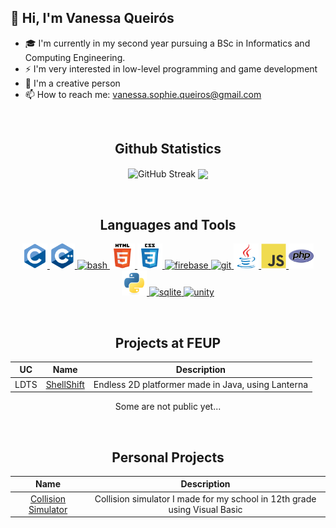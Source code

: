 <h2 align="left">👋 Hi, I'm Vanessa Queirós</h2>

- 🎓 I'm currently in my second year pursuing a BSc in Informatics and Computing Engineering.
- ⚡ I'm very interested in low-level programming and game development
- 🎨 I'm a creative person
- 📫 How to reach me: vanessa.sophie.queiros@gmail.com

<br>

<h2 align="center"> Github Statistics </h2>
<p align="center">
    <img align="center" src="https://streak-stats.demolab.com?user=vanessa-sbq&theme=github-dark-blue&border_radius=10&date_format=j%20M%5B%20Y%5D&hide_border=true&border=EBDBB2&card_width=500" alt="GitHub Streak" />
    <img align="center" src="https://github-readme-stats.vercel.app/api?username=vanessa-sbq&theme=github_dark&hide_border=true&border_color=EBDBB2&show_icons=true&border_radius=8&card_width=490" />
</p>

<br>

<h2 align = "center">Languages and Tools</h2>
<p align="center"> 
    <a href="https://www.cprogramming.com/" target="_blank" rel="noreferrer"> 
        <img src="https://raw.githubusercontent.com/devicons/devicon/master/icons/c/c-original.svg" alt="c" width="40" height="40"/> 
    </a> 
    <a href="https://www.w3schools.com/cpp/" target="_blank" rel="noreferrer"> 
        <img src="https://raw.githubusercontent.com/devicons/devicon/master/icons/cplusplus/cplusplus-original.svg" alt="cplusplus" width="40" height="40"/> 
    </a> 
    <a href="https://www.gnu.org/software/bash/" target="_blank" rel="noreferrer"> 
        <img src="https://www.vectorlogo.zone/logos/gnu_bash/gnu_bash-icon.svg" alt="bash" width="40" height="40"/> 
    </a> 
    <a href="https://www.w3.org/html/" target="_blank" rel="noreferrer"> 
        <img src="https://raw.githubusercontent.com/devicons/devicon/master/icons/html5/html5-original-wordmark.svg" alt="html5" width="40" height="40"/> 
    </a> 
    <a href="https://www.w3schools.com/css/" target="_blank" rel="noreferrer"> 
        <img src="https://raw.githubusercontent.com/devicons/devicon/master/icons/css3/css3-original-wordmark.svg" alt="css3" width="40" height="40"/> 
    </a> 
    <a href="https://firebase.google.com/" target="_blank" rel="noreferrer"> 
        <img src="https://www.vectorlogo.zone/logos/firebase/firebase-icon.svg" alt="firebase" width="40" height="40"/> 
    </a> 
    <a href="https://git-scm.com/" target="_blank" rel="noreferrer"> 
        <img src="https://www.vectorlogo.zone/logos/git-scm/git-scm-icon.svg" alt="git" width="40" height="40"/> 
    </a> 
    <a href="https://www.java.com" target="_blank" rel="noreferrer"> 
        <img src="https://raw.githubusercontent.com/devicons/devicon/master/icons/java/java-original.svg" alt="java" width="40" height="40"/> 
    </a> 
    <a href="https://developer.mozilla.org/en-US/docs/Web/JavaScript" target="_blank" rel="noreferrer"> 
        <img src="https://raw.githubusercontent.com/devicons/devicon/master/icons/javascript/javascript-original.svg" alt="javascript" width="40" height="40"/> 
    </a> 
    <a href="https://www.php.net" target="_blank" rel="noreferrer"> 
        <img src="https://raw.githubusercontent.com/devicons/devicon/master/icons/php/php-original.svg" alt="php" width="40" height="40"/> 
    </a> 
    <a href="https://www.python.org" target="_blank" rel="noreferrer"> 
        <img src="https://raw.githubusercontent.com/devicons/devicon/master/icons/python/python-original.svg" alt="python" width="40" height="40"/> 
    </a> 
    <a href="https://www.sqlite.org/" target="_blank" rel="noreferrer"> 
        <img src="https://www.vectorlogo.zone/logos/sqlite/sqlite-icon.svg" alt="sqlite" width="40" height="40"/> 
    </a> 
    <a href="https://unity.com/" target="_blank" rel="noreferrer"> 
        <img src="https://www.vectorlogo.zone/logos/unity3d/unity3d-icon.svg" alt="unity" width="40" height="40"/> 
        </a> 
</p>

<br>

<h2 align = "center">Projects at FEUP</h2>

<div align="center">
   
|       UC      |                          Name                           |                      Description                   |
|:-------------:|:-------------------------------------------------------:|:--------------------------------------------------:|
|     LDTS      | [ShellShift](https://github.com/vanessa-sbq/ShellShift) | Endless 2D platformer made in Java, using Lanterna |
                                                                                                                    
</div>

<p align = "center">Some are not public yet...</p>

<br>

<h2 align = "center">Personal Projects</h2>

<div align="center">

|          Name         |                                Description                                 |
|:---------------------:|:--------------------------------------------------------------------------:|
| [Collision Simulator](https://github.com/vanessa-sbq/Collision-Simulator) |  Collision simulator I made for my school in 12th grade using Visual Basic |

</div>
